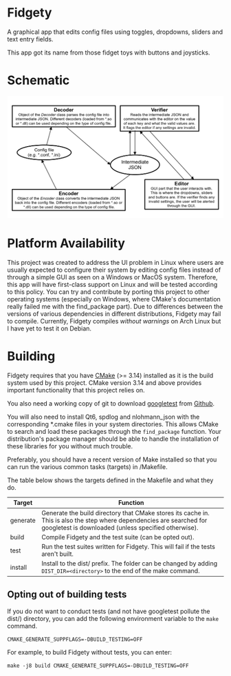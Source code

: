 # Fidgety

A graphical app that edits config files using toggles, dropdowns, sliders and text entry fields.

This app got its name from those fidget toys with buttons and joysticks.

# Schematic

![Schematic](thats-how-fidgety-works.png)

# Platform Availability

This project was created to address the UI problem in Linux where users are
usually expected to configure their system by editing config files instead of
through a simple GUI as seen on a Windows or MacOS system. Therefore, this
app will have first-class support on Linux and will be tested according to this
policy. You can try and contribute by porting this project to other operating
systems (especially on Windows, where CMake's documentation really failed me
with the find_package part). Due to differences between the versions of
various dependencies in different distributions, Fidgety may fail to compile.
Currently, Fidgety compiles *without warnings* on Arch Linux but I have yet to
test it on Debian.

# Building

Fidgety requires that you have [CMake](https://cmake.org) (>= 3.14) installed
as it is the build system used by this project. CMake version 3.14 and above
provides important functionality that this project relies on.

You also need a working copy of git to download
[googletest](https://github.com/google/googletest)
from [Github](https://github.com).

You will also need to install Qt6, spdlog and nlohmann_json with
the corresponding *.cmake files in your system directories. This allows CMake
to search and load these packages through the `find_package` function.
Your distribution's package manager should be able to handle the installation
of these libraries for you without much trouble.

Preferably, you should have a recent version of Make installed so that you can
run the various common tasks (targets) in /Makefile.

The table below shows the targets defined in the Makefile and what they do.

| Target | Function |
| ------ | -------- |
| generate | Generate the build directory that CMake stores its cache in. This is also the step where dependencies are searched for googletest is downloaded (unless specified otherwise). |
| build | Compile Fidgety and the test suite (can be opted out). |
| test | Run the test suites written for Fidgety. This will fail if the tests aren't built. |
| install | Install to the dist/ prefix. The folder can be changed by adding `DIST_DIR=<directory>` to the end of the make command. |

## Opting out of building tests

If you do not want to conduct tests (and not have googletest pollute the dist/)
directory, you can add the following environment variable to the `make` command.

```
CMAKE_GENERATE_SUPPFLAGS=-DBUILD_TESTING=OFF
```

For example, to build Fidgety without tests, you can enter:

```shell
make -j8 build CMAKE_GENERATE_SUPPFLAGS=-DBUILD_TESTING=OFF
```
